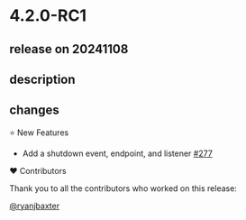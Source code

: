 # 4.2.0-RC1

## release on 20241108

## description

## changes

⭐ New Features

* Add a shutdown event, endpoint, and listener <a href="https://github.com/spring-cloud/spring-cloud-bus/pull/277" data-hovercard-type="pull_request" data-hovercard-url="/spring-cloud/spring-cloud-bus/pull/277/hovercard">#277</a>

❤️ Contributors

Thank you to all the contributors who worked on this release:

<a class="user-mention notranslate" data-hovercard-type="user" data-hovercard-url="/users/ryanjbaxter/hovercard" data-octo-click="hovercard-link-click" data-octo-dimensions="link_type:self" href="https://github.com/ryanjbaxter">@ryanjbaxter</a>

